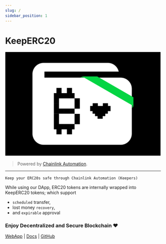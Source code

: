```yaml
---
slug: /
sidebar_position: 1
---
```


# KeepERC20

![](./images/thumbnail.png)

> Powered by [Chainlink Automation](https://chain.link/automation).

---

```text
Keep your ERC20s safe through Chainlink Automation (Keepers)
```

While using our DApp, ERC20 tokens are internally wrapped into KeepERC20 tokens; which support
- `scheduled` transfer,
- lost money `recovery`,
- and `expirable` approval

### Enjoy Decentralized and Secure Blockchain ❤️

[WebApp](http://keeperc20.web.app) | [Docs](https://keeperc20.github.io/KeepERC20-docs/) | [GitHub](https://github.com/KeepERC20)
